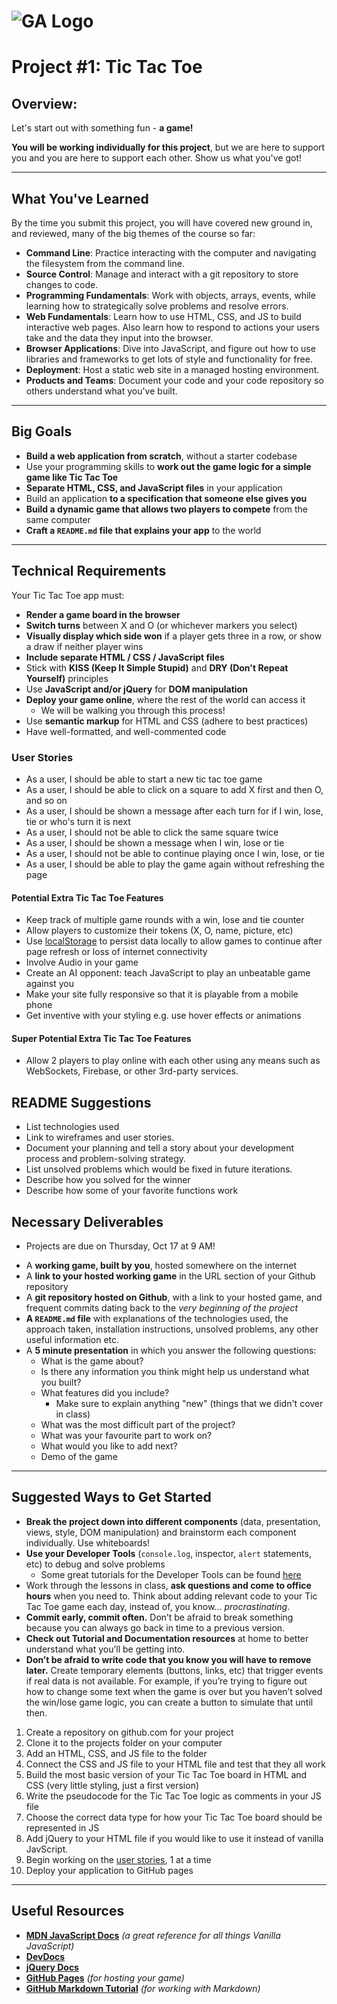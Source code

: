 # ![GA Logo](https://ga-dash.s3.amazonaws.com/production/assets/logo-9f88ae6c9c3871690e33280fcf557f33.png)

# Project #1: Tic Tac Toe

## Overview:

Let's start out with something fun - **a game!**

**You will be working individually for this project**, but we are here to support you and you are here to support each other. Show us what you've got!

---

## What You've Learned

By the time you submit this project, you will have covered new ground in, and reviewed, many of the big themes of the course so far:

- **Command Line**: Practice interacting with the computer and navigating the filesystem from the command line.
- **Source Control**: Manage and interact with a git repository to store changes to code.
- **Programming Fundamentals**: Work with objects, arrays, events, while learning how to strategically solve problems and resolve errors.
- **Web Fundamentals**: Learn how to use HTML, CSS, and JS to build interactive web pages. Also learn how to respond to actions your users take and the data they input into the browser.
- **Browser Applications**: Dive into JavaScript, and figure out how to use libraries and frameworks to get lots of style and functionality for free.
- **Deployment**: Host a static web site in a managed hosting environment.
- **Products and Teams**: Document your code and your code repository so others understand what you've built.

---

## Big Goals

- **Build a web application from scratch**, without a starter codebase
- Use your programming skills to **work out the game logic for a simple game like Tic Tac Toe**
- **Separate HTML, CSS, and JavaScript files** in your application
- Build an application **to a specification that someone else gives you**
- **Build a dynamic game that allows two players to compete** from the same computer
- **Craft a `README.md` file that explains your app** to the world

---

## Technical Requirements

Your Tic Tac Toe app must:

- **Render a game board in the browser**
- **Switch turns** between X and O (or whichever markers you select)
- **Visually display which side won** if a player gets three in a row, or show a draw if neither player wins
- **Include separate HTML / CSS / JavaScript files**
- Stick with **KISS (Keep It Simple Stupid)** and **DRY (Don't Repeat Yourself)** principles
- Use **JavaScript and/or jQuery** for **DOM manipulation**
- **Deploy your game online**, where the rest of the world can access it
  - We will be walking you through this process!
- Use **semantic markup** for HTML and CSS (adhere to best practices)
- Have well-formatted, and well-commented code

### User Stories

- As a user, I should be able to start a new tic tac toe game
- As a user, I should be able to click on a square to add X first and then O, and so on
- As a user, I should be shown a message after each turn for if I win, lose, tie or who's turn it is next
- As a user, I should not be able to click the same square twice
- As a user, I should be shown a message when I win, lose or tie
- As a user, I should not be able to continue playing once I win, lose, or tie
- As a user, I should be able to play the game again without refreshing the page

#### Potential Extra Tic Tac Toe Features

- Keep track of multiple game rounds with a win, lose and tie counter
- Allow players to customize their tokens (X, O, name, picture, etc)
- Use [localStorage](https://developer.mozilla.org/en-US/docs/Web/API/Window/localStorage) to persist data locally to allow games to continue after page refresh or loss of internet connectivity
- Involve Audio in your game
- Create an AI opponent: teach JavaScript to play an unbeatable game against you
- Make your site fully responsive so that it is playable from a mobile phone
- Get inventive with your styling e.g. use hover effects or animations

#### Super Potential Extra Tic Tac Toe Features

- Allow 2 players to play online with each other using any means such as WebSockets, Firebase, or other 3rd-party services.

## README Suggestions

- List technologies used
- Link to wireframes and user stories.
- Document your planning and tell a story about your development process and problem-solving strategy.
- List unsolved problems which would be fixed in future iterations.
- Describe how you solved for the winner
- Describe how some of your favorite functions work

## Necessary Deliverables

- Projects are due on Thursday, Oct 17 at 9 AM!

* A **working game, built by you**, hosted somewhere on the internet
* A **link to your hosted working game** in the URL section of your Github repository
* A **git repository hosted on Github**, with a link to your hosted game, and frequent commits dating back to the _very beginning of the project_
* **A `README.md` file** with explanations of the technologies used, the approach taken, installation instructions, unsolved problems, any other useful information etc.
* A **5 minute presentation** in which you answer the following questions:
  - What is the game about?
  - Is there any information you think might help us understand what you built?
  - What features did you include?
    - Make sure to explain anything "new" (things that we didn't cover in class)
  - What was the most difficult part of the project?
  - What was your favourite part to work on?
  - What would you like to add next?
  - Demo of the game

---

## Suggested Ways to Get Started

- **Break the project down into different components** (data, presentation, views, style, DOM manipulation) and brainstorm each component individually. Use whiteboards!
- **Use your Developer Tools** (`console.log`, inspector, `alert` statements, etc) to debug and solve problems
  - Some great tutorials for the Developer Tools can be found [here](https://developers.google.com/web/tools/chrome-devtools/)
- Work through the lessons in class, **ask questions and come to office hours** when you need to. Think about adding relevant code to your Tic Tac Toe game each day, instead of, you know... _procrastinating_.
- **Commit early, commit often.** Don’t be afraid to break something because you can always go back in time to a previous version.
- **Check out Tutorial and Documentation resources** at home to better understand what you’ll be getting into.
- **Don’t be afraid to write code that you know you will have to remove later.** Create temporary elements (buttons, links, etc) that trigger events if real data is not available. For example, if you’re trying to figure out how to change some text when the game is over but you haven’t solved the win/lose game logic, you can create a button to simulate that until then.

1.  Create a repository on github.com for your project
2.  Clone it to the projects folder on your computer
3.  Add an HTML, CSS, and JS file to the folder
4.  Connect the CSS and JS file to your HTML file and test that they all work
5.  Build the most basic version of your Tic Tac Toe board in HTML and CSS (very little styling, just a first version)
6.  Write the pseudocode for the Tic Tac Toe logic as comments in your JS file
7.  Choose the correct data type for how your Tic Tac Toe board should be represented in JS
8.  Add jQuery to your HTML file if you would like to use it instead of vanilla JavScript.
9.  Begin working on the [user stories](https://github.com/sei-relativity/project-1-prompt/blob/master/README.md#user-stories), 1 at a time
10. Deploy your application to GitHub pages

---

## Useful Resources

- **[MDN JavaScript Docs](https://developer.mozilla.org/en-US/docs/Web/JavaScript)** _(a great reference for all things Vanilla JavaScript)_
- **[DevDocs](https://devdocs.io/)**
- **[jQuery Docs](http://api.jquery.com)**
- **[GitHub Pages](https://pages.github.com)** _(for hosting your game)_
- **[GitHub Markdown Tutorial](https://guides.github.com/features/mastering-markdown/)** _(for working with Markdown)_
